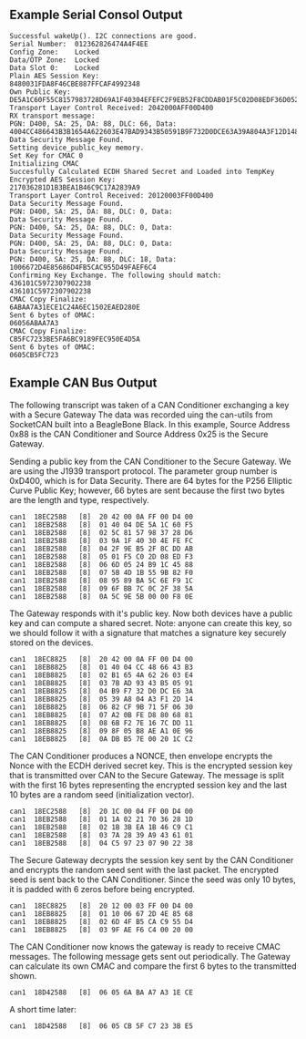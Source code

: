 ## Example Serial Consol Output
```
Successful wakeUp(). I2C connections are good.
Serial Number: 	012362826474A4F4EE
Config Zone: 	Locked
Data/OTP Zone: 	Locked
Data Slot 0: 	Locked
Plain AES Session Key: 
8480031FDA8F46CBE887FFCAF4992348
Own Public Key: 
DE5A1C60F55C8157983728D69A1F40304EFEFC2F9EB52F8CDDAB01F5C02D08EDF36D0524B91C45885B4D1B559B82F09589BA5C6EF91C6FBB7C0C2F385A5C9E5B
Transport Layer Control Received: 2042000AFF00D400
RX transport message:
PGN: D400, SA: 25, DA: 88, DLC: 66, Data: 4004CC486643B3B1654A622603E47BAD9343B50591B9F732D0DCE63A39A804A3F12D1482CF9B715F0630A20BFED88068816BF27E167CDD118F05B8AEA10E96DBB57E
Data Security Message Found.
Setting device_public_key memory.
Set Key for CMAC 0
Initializing CMAC
Succesfully Calculated ECDH Shared Secret and Loaded into TempKey
Encrypted AES Session Key: 
217036281D1B3BEA1B46C9C17A2839A9
Transport Layer Control Received: 20120003FF00D400
Data Security Message Found.
PGN: D400, SA: 25, DA: 88, DLC: 0, Data: 
Data Security Message Found.
PGN: D400, SA: 25, DA: 88, DLC: 0, Data: 
Data Security Message Found.
PGN: D400, SA: 25, DA: 88, DLC: 0, Data: 
Data Security Message Found.
PGN: D400, SA: 25, DA: 88, DLC: 18, Data: 1006672D4E85686D4FB5CAC955D49FAEF6C4
Confirming Key Exchange. The following should match:
436101C5972307902238
436101C5972307902238
CMAC Copy Finalize:
6ABAA7A31ECE1C24A6EC1502EAED280E
Sent 6 bytes of OMAC: 
06056ABAA7A3
CMAC Copy Finalize:
CB5FC7233BE5FA6BC9189FEC950E4D5A
Sent 6 bytes of OMAC: 
0605CB5FC723
```
## Example CAN Bus Output
The following transcript was taken of a CAN Conditioner exchanging a key with a Secure Gateway
The data was recorded uing the can-utils from SocketCAN built into a BeagleBone Black.
In this example, Source Address 0x88 is the CAN Conditioner and Source Address 0x25 is the Secure Gateway.

Sending a public key from the CAN Conditioner to the Secure Gateway. We are using the J1939 transport protocol. 
The parameter group number is 0xD400, which is for Data Security. There are 64 bytes for the P256 Elliptic Curve Public Key; however,
66 bytes are sent because the first two bytes are the length and type, respectively.

```
can1  18EC2588   [8]  20 42 00 0A FF 00 D4 00
can1  18EB2588   [8]  01 40 04 DE 5A 1C 60 F5
can1  18EB2588   [8]  02 5C 81 57 98 37 28 D6
can1  18EB2588   [8]  03 9A 1F 40 30 4E FE FC
can1  18EB2588   [8]  04 2F 9E B5 2F 8C DD AB
can1  18EB2588   [8]  05 01 F5 C0 2D 08 ED F3
can1  18EB2588   [8]  06 6D 05 24 B9 1C 45 88
can1  18EB2588   [8]  07 5B 4D 1B 55 9B 82 F0
can1  18EB2588   [8]  08 95 89 BA 5C 6E F9 1C
can1  18EB2588   [8]  09 6F BB 7C 0C 2F 38 5A
can1  18EB2588   [8]  0A 5C 9E 5B 00 00 F8 0E
```
  
The Gateway responds with it's public key. Now both devices have a public key and can compute a shared secret. 
Note: anyone can create this key, so we should follow it with a signature that matches a signature key securely stored on the devices. 

```
can1  18EC8825   [8]  20 42 00 0A FF 00 D4 00
can1  18EB8825   [8]  01 40 04 CC 48 66 43 B3
can1  18EB8825   [8]  02 B1 65 4A 62 26 03 E4
can1  18EB8825   [8]  03 7B AD 93 43 B5 05 91
can1  18EB8825   [8]  04 B9 F7 32 D0 DC E6 3A
can1  18EB8825   [8]  05 39 A8 04 A3 F1 2D 14
can1  18EB8825   [8]  06 82 CF 9B 71 5F 06 30
can1  18EB8825   [8]  07 A2 0B FE D8 80 68 81
can1  18EB8825   [8]  08 6B F2 7E 16 7C DD 11
can1  18EB8825   [8]  09 8F 05 B8 AE A1 0E 96
can1  18EB8825   [8]  0A DB B5 7E 00 20 1C C2
```

The CAN Conditioner produces a NONCE, then envelope encrypts the Nonce with the ECDH derived secret key. 
This is the encrypted session key that is transmitted over CAN to the Secure Gateway.  The message is split with the first
16 bytes representing the encrypted session key and the last 10 bytes are a random seed (initialization vector).

```
can1  18EC2588   [8]  20 1C 00 04 FF 00 D4 00
can1  18EB2588   [8]  01 1A 02 21 70 36 28 1D
can1  18EB2588   [8]  02 1B 3B EA 1B 46 C9 C1
can1  18EB2588   [8]  03 7A 28 39 A9 43 61 01
can1  18EB2588   [8]  04 C5 97 23 07 90 22 38
```

The Secure Gateway decrypts the session key sent by the CAN Conditioner and encrypts the random seed sent with the last packet. 
The encrypted seed is sent back to the CAN Conditioner. Since the seed was only 10 bytes, it is padded with 6 zeros before being encrypted.

```
can1  18EC8825   [8]  20 12 00 03 FF 00 D4 00
can1  18EB8825   [8]  01 10 06 67 2D 4E 85 68
can1  18EB8825   [8]  02 6D 4F B5 CA C9 55 D4
can1  18EB8825   [8]  03 9F AE F6 C4 00 20 00
```
  
The CAN Conditioner now knows the gateway is ready to receive CMAC messages. The following message gets sent out periodically. The Gateway can calculate its own CMAC and compare the first 6 bytes to the transmitted shown. 

``` 
can1  18D42588   [8]  06 05 6A BA A7 A3 1E CE

```

A short time later:

```
can1  18D42588   [8]  06 05 CB 5F C7 23 3B E5
```
